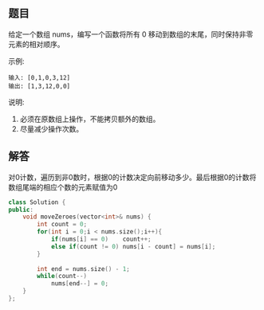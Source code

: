 ## 题目

给定一个数组 nums，编写一个函数将所有 0 移动到数组的末尾，同时保持非零元素的相对顺序。

示例:

```
输入: [0,1,0,3,12]
输出: [1,3,12,0,0]
```

说明:

1. 必须在原数组上操作，不能拷贝额外的数组。
2. 尽量减少操作次数。

## 解答

对0计数，遍历到非0数时，根据0的计数决定向前移动多少。最后根据0的计数将数组尾端的相应个数的元素赋值为0

```c++
class Solution {
public:
    void moveZeroes(vector<int>& nums) {
        int count = 0;
        for(int i = 0;i < nums.size();i++){
            if(nums[i] == 0)    count++;
            else if(count != 0) nums[i - count] = nums[i];
        }
        
        int end = nums.size() - 1;
        while(count--)
            nums[end--] = 0;
    }
};
```